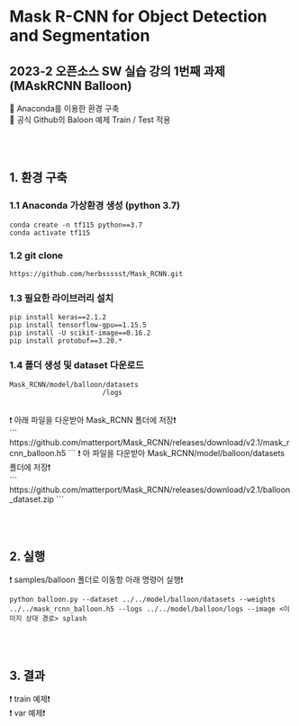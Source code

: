 # Mask R-CNN for Object Detection and Segmentation

## 2023-2 오픈소스 SW 실습 강의 1번째 과제 (MAskRCNN Balloon)
📢 Anaconda를 이용한 환경 구축 <br/>
📢 공식 Github의 Baloon 예제 Train / Test 적용 <br/>

<br/><br/>

## 1. 환경 구축
### 1.1 Anaconda 가상환경 생성 (python 3.7)
```
conda create -n tf115 python==3.7
conda activate tf115
```
### 1.2 git clone
```
https://github.com/herbssssst/Mask_RCNN.git
```
### 1.3 필요한 라이브러리 설치
```
pip install keras==2.1.2
pip install tensorflow-gpu==1.15.5
pip install -U scikit-image==0.16.2
pip install protobuf==3.20.*
```
### 1.4 폴더 생성 및 dataset 다운로드
```
Mask_RCNN/model/balloon/datasets
                       /logs
```
<br/>
❗ 아래 파일을 다운받아 Mask_RCNN 폴더에 저장❗ <br/>
```
https://github.com/matterport/Mask_RCNN/releases/download/v2.1/mask_rcnn_balloon.h5
```
❗ 아 파일을 다운받아 Mask_RCNN/model/balloon/datasets 폴더에 저장❗<br/>
```
https://github.com/matterport/Mask_RCNN/releases/download/v2.1/balloon_dataset.zip 
```

<br/><br/>

## 2. 실행
❗ samples/balloon 폴더로 이동항 아래 명령어 실행❗<br/>
```
python balloon.py --dataset ../../model/balloon/datasets --weights ../../mask_rcnn_balloon.h5 --logs ../../model/balloon/logs --image <이미지 상대 경로> splash
```
<br/><br/>

## 3. 결과
❗ train 예제❗<br/>
❗ var 예제❗<br/>

